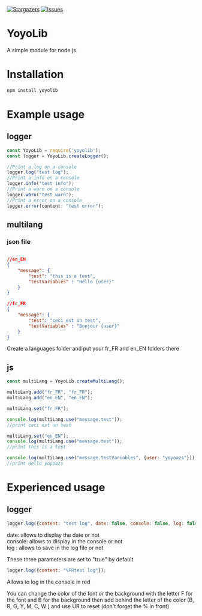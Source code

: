 [![Stargazers][stars-shield]][stars-url]
[![Issues][issues-shield]][issues-url]

# YoyoLib
A simple module for node.js

# Installation

```bash
npm install yoyolib
```


# Example usage

## logger
```js
const YoyoLib = require('yoyolib');
const logger = YoyoLib.createLogger();

//Print a log on a console
logger.log("test log");
//Print a info on a console
logger.info("test info");
//Print a warn on a console
logger.warn("test warn");
//Print a error on a console
logger.error(content: "test error");
```

## multilang

### json file

```json

//en_EN
{
    "message": {
        "test": "this is a test",
        "testVariables" : "Hello {user}"
    }
}

//fr_FR
{
    "message": {
        "test": "ceci est un test",
        "testVariables" : "Bonjour {user}"
    }
}

```
Create a languages ​​folder and put your fr_FR and en_EN folders there

## js

```js
const multiLang = YoyoLib.createMultiLang();

multiLang.add("fr_FR", "fr_FR");
multiLang.add("en_EN", "en_EN");

multiLang.set("fr_FR");

console.log(multiLang.use("message.test"));
//print ceci est un test

multiLang.set("en_EN");
console.log(multiLang.use("message.test"));
//print this is a test

console.log(multiLang.use("message.testVariables", {user: "yoyoazs"}));
//print Hello yoyoazs
```

# Experienced usage

## logger
```js
logger.log({content: "test log", date: false, console: false, log: false});
```
date: allows to display the date or not<br>
console: allows to display in the console or not<br>
log : allows to save in the log file or not<br>

These three parameters are set to "true" by default

```js
logger.log({content: "%FRtest log"});
```
Allows to log in the console in red<br>

You can change the color of the font or the background with the letter F for the font and B for the background then add behind the letter of the color (B, R, G, Y, M, C, W ) and use UR to reset (don't forget the % in front)

[stars-shield]: https://img.shields.io/github/stars/yoyoazs/YoyoLib.svg?style=for-the-badge
[stars-url]: https://github.com/yoyoazs/YoyoLib/stargazers
[issues-shield]: https://img.shields.io/github/issues/yoyoazs/YoyoLib.svg?style=for-the-badge
[issues-url]: https://github.com/yoyoazs/YoyoLib/issues
